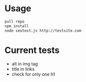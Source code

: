 # Usage

```bash
pull repo
npm install
node seotest.js http://testsite.com
```

# Current tests
* alt in img tag
* title in links
* check for only one h1
